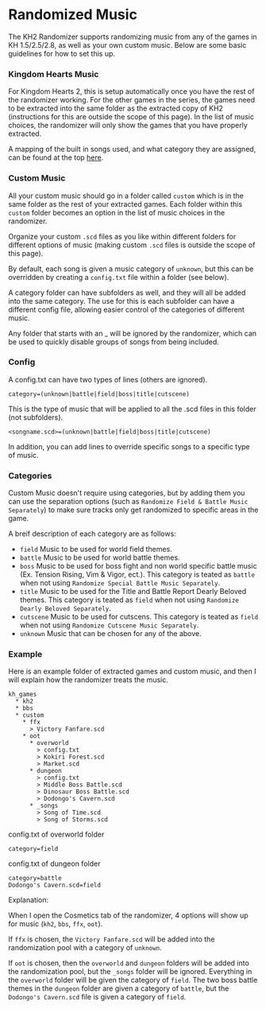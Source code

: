 # Randomized Music

The KH2 Randomizer supports randomizing music from any of the games in KH 1.5/2.5/2.8, as well as your own custom music.
Below are some basic guidelines for how to set this up.

### Kingdom Hearts Music

For Kingdom Hearts 2, this is setup automatically once you have the rest of the randomizer working. For the other games
in the series, the games need to be extracted into the same folder as the extracted copy of KH2 (instructions for this
are outside the scope of this page). In the list of music choices, the randomizer will only show the games that you have
properly extracted.

A mapping of the built in songs used, and what category they are assigned, can be found at the
top [here](https://github.com/tommadness/KH2Randomizer/blob/master/Module/randomBGM.py).

### Custom Music

All your custom music should go in a folder called `custom` which is in the same folder as the rest of your extracted
games. Each folder within this `custom` folder becomes an option in the list of music choices in the randomizer.

Organize your custom `.scd` files as you like within different folders for different options of music (making
custom `.scd` files is outside the scope of this page).

By default, each song is given a music category of `unknown`, but this can be overridden by creating a `config.txt` file
within a folder (see below).

A category folder can have subfolders as well, and they will all be added into the same category. The use for this is
each subfolder can have a different config file, allowing easier control of the categories of different music.

Any folder that starts with an _ will be ignored by the randomizer, which can be used to quickly disable groups of songs
from being included.

### Config

A config.txt can have two types of lines (others are ignored).

`category=(unknown|battle|field|boss|title|cutscene)`

This is the type of music that will be applied to all the .scd files in this folder (not subfolders).

`<songname.scd>=(unknown|battle|field|boss|title|cutscene)`

In addition, you can add lines to override specific songs to a specific type of music.

### Categories

Custom Music doesn't require using categories, but by adding them you can use the separation options 
(such as `Randomize Field & Battle Music Separately`) to make sure tracks only get randomized to specific areas in the game.

A breif description of each category are as follows:

- `field`
Music to be used for world field themes.
- `battle`
Music to be used for world battle themes.
- `boss`
Music to be used for boss fight and non world specific battle music (Ex. Tension Rising, Vim & Vigor, ect.).
This category is teated as `battle` when not using `Randomize Special Battle Music Separately`.
- `title`
Music to be used for the Title and Battle Report Dearly Beloved themes.
This category is teated as `field` when not using `Randomize Dearly Beloved Separately`.
- `cutscene`
Music to be used for cutscens.
This category is teated as `field` when not using `Randomize Cutscene Music Separately`.
- `unknown`
Music that can be chosen for any of the above.

### Example

Here is an example folder of extracted games and custom music, and then I will explain how the randomizer treats the
music.

```
kh_games
  * kh2
  * bbs
  * custom
    * ffx
      > Victory Fanfare.scd
    * oot
      * overworld
        > config.txt
        > Kokiri Forest.scd
        > Market.scd
      * dungeon   
        > config.txt
        > Middle Boss Battle.scd
        > Dinosaur Boss Battle.scd
        > Dodongo's Cavern.scd
      * _songs 
        > Song of Time.scd
        > Song of Storms.scd
```

config.txt of overworld folder

```
category=field
```

config.txt of dungeon folder

```
category=battle
Dodongo's Cavern.scd=field
```

Explanation:

When I open the Cosmetics tab of the randomizer, 4 options will show up for music (`kh2`, `bbs`, `ffx`, `oot`).

If `ffx` is chosen, the `Victory Fanfare.scd` will be added into the randomization pool with a category of `unknown`.

If `oot` is chosen, then the `overworld` and `dungeon` folders will be added into the randomization pool, but
the `_songs` folder will be ignored. Everything in the `overworld` folder will be given the category of `field`. The two
boss battle themes in the `dungeon` folder are given a category of `battle`, but the `Dodongo's Cavern.scd` file is
given a category of `field`.
